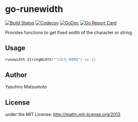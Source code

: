 go-runewidth
============

[![Build Status](https://github.com/mattn/go-runewidth/workflows/test/badge.svg?branch=master)](https://github.com/mattn/go-runewidth/actions?query=workflow%3Atest)
[![Codecov](https://codecov.io/gh/mattn/go-runewidth/branch/master/graph/badge.svg)](https://codecov.io/gh/mattn/go-runewidth)
[![GoDoc](https://godoc.org/github.com/mattn/go-runewidth?status.svg)](http://godoc.org/github.com/mattn/go-runewidth)
[![Go Report Card](https://goreportcard.com/badge/github.com/mattn/go-runewidth)](https://goreportcard.com/report/github.com/mattn/go-runewidth)

Provides functions to get fixed width of the character or string.

Usage
-----

```go
runewidth.StringWidth("つのだ☆HIRO") == 12
```


Author
------

Yasuhiro Matsumoto

License
-------

under the MIT License: http://mattn.mit-license.org/2013
